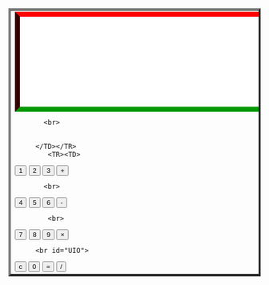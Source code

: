 <html>
<head>
<style>
#yuo { background-color:white;
color:blue; font-size:50px; 
height:200px;
width :529px;
 border:10px solid;
border-bottom-color:#009900;/* Green */
border-top-color:#FF0000;/* Red */
border-left-color:#330000;/* Black */
border-right-color:#0000CC;/* Blue */
} 

#yui { background-color:yellow;
color:blue; 
font-size:80px; 
width:130px; 
height:130px; 
 border:10px solid;
border-bottom-color:#009900;/* Green */
border-top-color:#FF0000;/* Red */
border-left-color:#330000;/* Black */
border-right-color:#0000CC;/* Blue */
} 

#ypi { border:10px solid;
border-top-color:#009900;/* Green */
border-bottom-color:#FF0000;/* Red */
border-right-color:#330000;/* Black */
border-left-color:#0000CC;/* Blue */ }
body-color:gray


</style>
</head>

<body>
<FORM NAME="Calc"> <TABLE id="ypi" BORDER=4> <TR><TD>
<INPUT id="yuo" TYPE="text" NAME="Input" Size="16px">

           <br> 

           
         </TD></TR>
            <TR><TD>
<INPUT id="yui" TYPE="button" NAME="one" VALUE="1" onclick="Calc.Input.value +='1'">
<INPUT id="yui" TYPE="button" NAME="two" VALUE="2" onclick="Calc.Input.value +='2'">
<INPUT id="yui" TYPE="button" NAME="three" VALUE="3" onclick="Calc.Input.value +='3'">
<INPUT id="yui" TYPE="button" NAME="plus" VALUE="+" onclick="Calc.Input.value +='+'">

           <br>
         
           
           
<INPUT id="yui" TYPE="button" NAME="four" VALUE="4" onclick="Calc.Input.value +='4'">
<INPUT id="yui" TYPE="button" NAME="five" VALUE="5" onclick="Calc.Input.value +='5'">
<INPUT id="yui" TYPE="button" NAME="six" VALUE="6" onclick="Calc.Input.value +='6'">
<INPUT id="yui" TYPE="button" NAME="minus" VALUE="-" onclick="Calc.Input.value +='-'">
            
            <br>

<INPUT id="yui" TYPE="button" NAME="seven" VALUE="7" onclick="Calc.Input.value +='7'">
<INPUT id="yui" TYPE="button" NAME="eight" VALUE="8" onclick="Calc.Input.value +='8'">
<INPUT id="yui" TYPE="button" NAME="nine" VALUE="9" onclick="Calc.Input.value +='9'">
<INPUT id="yui" TYPE="button" NAME="times" VALUE="×" onclick="Calc.Input.value +='*'">
      
         <br id="UIO">
         
<INPUT id="yui" TYPE="button" NAME="clear" VALUE="c" onclick="Calc.Input.value =''">
<INPUT id="yui" TYPE="button" NAME="zero" VALUE="0" onclick="Calc.Input.value +='0'"> 
<INPUT id="yui" TYPE="button" NAME="Dolt" VALUE="=" onclick="Calc.Input.value += 
value +
eval(Calc.Input.value)">
<INPUT id="yui" TYPE="button" NAME="div" VALUE="/" onclick="Calc.Input.value +='/'">



         
</TD></TR> </TABLE></FORM>




</body>







</html>

